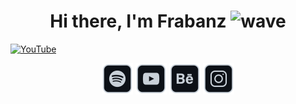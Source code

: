 <div align="center">
   <h1>Hi there, I'm Frabanz <img src="https://media.giphy.com/media/hvRJCLFzcasrR4ia7z/giphy.gif" width="25px" alt="wave"> </h1>
</div>

[![YouTube](src/lofi-frabanz.gif)](https://youtu.be/H6AxCBrF__U)

<div align="center">

[<img src="src/Spotify.svg" alt="Spotify" width="50"/>](https://spoti.fi/3as0GJy)
[<img src="src/Youtube.svg" alt="Youtube" width="50"/>](https://youtu.be/H6AxCBrF__U)
[<img src="src/Behance.svg" alt="Behance" width="50"/>](https://www.behance.net/franzbartsch)
[<img src="src/Instagram.svg" alt="Instagram" width="50"/>](https://www.instagram.com/fra.banz/)

</div>
